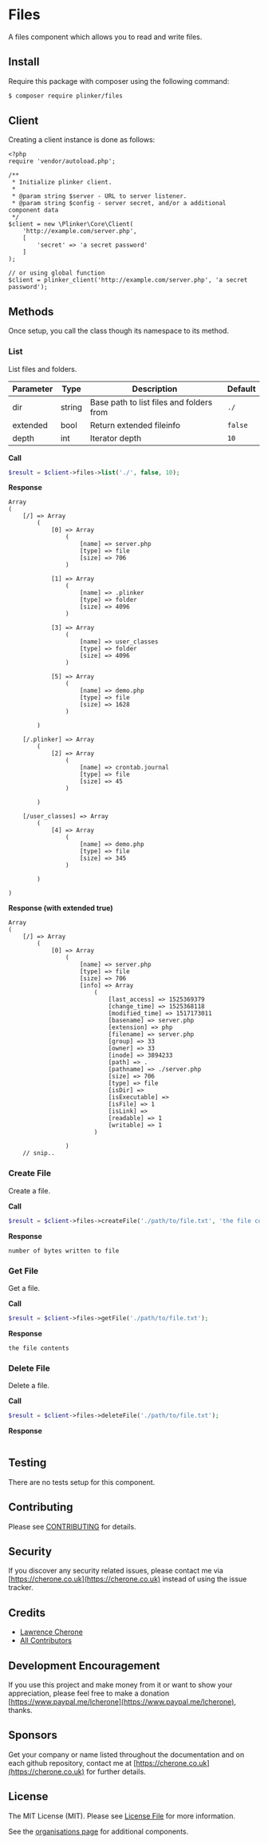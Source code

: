 # Files

A files component which allows you to read and write files.

## Install

Require this package with composer using the following command:

``` bash
$ composer require plinker/files
```

## Client

Creating a client instance is done as follows:


    <?php
    require 'vendor/autoload.php';

    /**
     * Initialize plinker client.
     *
     * @param string $server - URL to server listener.
     * @param string $config - server secret, and/or a additional component data
     */
    $client = new \Plinker\Core\Client(
        'http://example.com/server.php',
        [
            'secret' => 'a secret password'
        ]
    );
    
    // or using global function
    $client = plinker_client('http://example.com/server.php', 'a secret password');
    

## Methods

Once setup, you call the class though its namespace to its method.

### List

List files and folders.

| Parameter   | Type           | Description   | Default        |
| ----------  | -------------  | ------------- |  ------------- | 
| dir         | string         | Base path to list files and folders from | `./` |
| extended    | bool           | Return extended fileinfo | `false` |
| depth       | int            | Iterator depth | `10` |


**Call**
``` php
$result = $client->files->list('./', false, 10);
```

**Response**
``` text
Array
(
    [/] => Array
        (
            [0] => Array
                (
                    [name] => server.php
                    [type] => file
                    [size] => 706
                )

            [1] => Array
                (
                    [name] => .plinker
                    [type] => folder
                    [size] => 4096
                )

            [3] => Array
                (
                    [name] => user_classes
                    [type] => folder
                    [size] => 4096
                )

            [5] => Array
                (
                    [name] => demo.php
                    [type] => file
                    [size] => 1628
                )

        )

    [/.plinker] => Array
        (
            [2] => Array
                (
                    [name] => crontab.journal
                    [type] => file
                    [size] => 45
                )

        )

    [/user_classes] => Array
        (
            [4] => Array
                (
                    [name] => demo.php
                    [type] => file
                    [size] => 345
                )

        )

)
```

**Response (with extended true)**
```
Array
(
    [/] => Array
        (
            [0] => Array
                (
                    [name] => server.php
                    [type] => file
                    [size] => 706
                    [info] => Array
                        (
                            [last_access] => 1525369379
                            [change_time] => 1525368118
                            [modified_time] => 1517173011
                            [basename] => server.php
                            [extension] => php
                            [filename] => server.php
                            [group] => 33
                            [owner] => 33
                            [inode] => 3894233
                            [path] => .
                            [pathname] => ./server.php
                            [size] => 706
                            [type] => file
                            [isDir] => 
                            [isExecutable] => 
                            [isFile] => 1
                            [isLink] => 
                            [readable] => 1
                            [writable] => 1
                        )

                )
    // snip..
```

### Create File

Create a file.

**Call**
``` php
$result = $client->files->createFile('./path/to/file.txt', 'the file contents');
```

**Response**
``` text
number of bytes written to file
```

### Get File

Get a file.

**Call**
``` php
$result = $client->files->getFile('./path/to/file.txt');
```

**Response**
``` text
the file contents
```

### Delete File

Delete a file.

**Call**
``` php
$result = $client->files->deleteFile('./path/to/file.txt');
```

**Response**
``` text

```

## Testing

There are no tests setup for this component.

## Contributing

Please see [CONTRIBUTING](https://github.com/plinker-rpc/files/blob/master/CONTRIBUTING) for details.

## Security

If you discover any security related issues, please contact me via [https://cherone.co.uk](https://cherone.co.uk) instead of using the issue tracker.

## Credits

- [Lawrence Cherone](https://github.com/lcherone)
- [All Contributors](https://github.com/plinker-rpc/files/graphs/contributors)


## Development Encouragement

If you use this project and make money from it or want to show your appreciation,
please feel free to make a donation [https://www.paypal.me/lcherone](https://www.paypal.me/lcherone), thanks.

## Sponsors

Get your company or name listed throughout the documentation and on each github repository, contact me at [https://cherone.co.uk](https://cherone.co.uk) for further details.

## License

The MIT License (MIT). Please see [License File](https://github.com/plinker-rpc/files/blob/master/LICENSE) for more information.

See the [organisations page](https://github.com/plinker-rpc) for additional components.
